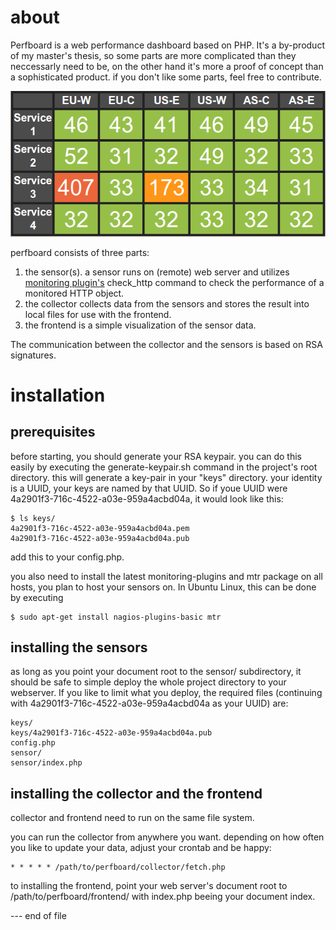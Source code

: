 about
=====

Perfboard is a web performance dashboard based on PHP. It's a by-product of my master's thesis, so some parts are more complicated than they neccessarly need to be, on the other hand it's more a proof of concept than a sophisticated product. if you don't like some parts, feel free to contribute.

![Small Screen Example](docs/example1.png)

perfboard consists of three parts:

  1. the sensor(s). a sensor runs on (remote) web server and utilizes [monitoring plugin's](https://www.monitoring-plugins.org/) check_http command to check the performance of a monitored HTTP object.
  2. the collector collects data from the sensors and stores the result into local files for use with the frontend.
  3. the frontend is a simple visualization of the sensor data.

The communication between the collector and the sensors is based on RSA signatures.

installation
============

prerequisites
-------------

before starting, you should generate your RSA keypair. you can do this easily by executing the generate-keypair.sh command in the project's root directory. this will generate a key-pair in your "keys" directory. your identity is a UUID, your keys are named by that UUID. So if youe UUID were 4a2901f3-716c-4522-a03e-959a4acbd04a, it would look like this:

    $ ls keys/
    4a2901f3-716c-4522-a03e-959a4acbd04a.pem
    4a2901f3-716c-4522-a03e-959a4acbd04a.pub

add this to your config.php.

you also need to install the latest monitoring-plugins and mtr package on all hosts, you plan to host your sensors on. In Ubuntu Linux, this can be done by executing

    $ sudo apt-get install nagios-plugins-basic mtr

installing the sensors
----------------------

as long as you point your document root to the sensor/ subdirectory, it should be safe to simple deploy the whole project directory to your webserver. If you like to limit what you deploy, the required files (continuing with 4a2901f3-716c-4522-a03e-959a4acbd04a as your UUID) are:

    keys/
    keys/4a2901f3-716c-4522-a03e-959a4acbd04a.pub
    config.php
    sensor/
    sensor/index.php

installing the collector and the frontend
-----------------------------------------

collector and frontend need to run on the same file system.

you can run the collector from anywhere you want. depending on how often you like to update your data, adjust your crontab and be happy:

    * * * * * /path/to/perfboard/collector/fetch.php

to installing the frontend, point your web server's document root to /path/to/perfboard/frontend/ with index.php beeing your document index.

--- end of file